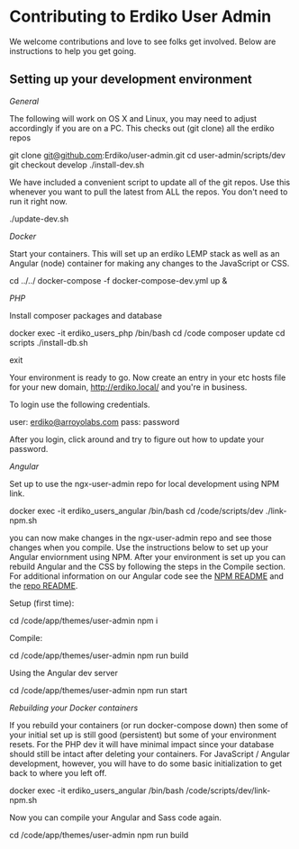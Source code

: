 Contributing to Erdiko User Admin
=================================

We welcome contributions and love to see folks get involved.  Below are instructions to help you get going.


Setting up your development environment
---------------------------------------

*General*

The following will work on OS X and Linux, you may need to adjust accordingly if you are on a PC.  This checks out (git clone) all the erdiko repos

  git clone git@github.com:Erdiko/user-admin.git
  cd user-admin/scripts/dev
  git checkout develop
  ./install-dev.sh

We have included a convenient script to update all of the git repos.  Use this whenever you want to pull the latest from ALL the repos.  You don't need to run it right now.

  ./update-dev.sh

*Docker*

Start your containers.  This will set up an erdiko LEMP stack as well as an Angular (node) container for making any changes to the JavaScript or CSS.

  cd ../../
  docker-compose -f docker-compose-dev.yml up &

*PHP*

Install composer packages and database

  docker exec -it erdiko_users_php /bin/bash
  cd /code
  composer update
  cd scripts
  ./install-db.sh

  exit

Your environment is ready to go.  Now create an entry in your etc hosts file for your new domain, http://erdiko.local/ and you're in business.

To login use the following credentials.

user: erdiko@arroyolabs.com
pass: password

After you login, click around and try to figure out how to update your password.


*Angular*

Set up to use the ngx-user-admin repo for local development using NPM link.  

  docker exec -it erdiko_users_angular /bin/bash
  cd /code/scripts/dev
  ./link-npm.sh

you can now make changes in the ngx-user-admin repo and see those changes when you compile.  Use the instructions below to set up your Angular enviornment using NPM.  After your environment is set up you can rebuild Angular and the CSS by following the steps in the Compile section.  For additional information on our Angular code see the [NPM README](https://www.npmjs.com/package/@erdiko/ngx-user-admin) and the [repo README](https://github.com/Erdiko/ngx-user-admin).

Setup (first time):

  cd /code/app/themes/user-admin
  npm i

Compile:

  cd /code/app/themes/user-admin
  npm run build

Using the Angular dev server

  cd /code/app/themes/user-admin
  npm run start


*Rebuilding your Docker containers*

If you rebuild your containers (or run docker-compose down) then some of your initial set up is still good (persistent) but some of your environment resets.  For the PHP dev it will have minimal impact since your database should still be intact after deleting your containers.  For JavaScript / Angular development, however, you will have to do some basic initialization to get back to where you left off.

  docker exec -it erdiko_users_angular /bin/bash
  /code/scripts/dev/link-npm.sh

Now you can compile your Angular and Sass code again.

  cd /code/app/themes/user-admin
  npm run build

